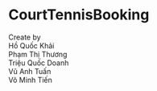 # CourtTennisBooking
Create by </br>
      Hồ Quốc Khải</br>
      Phạm Thị Thương</br>
      Triệu Quốc Doanh</br>
      Vũ Anh Tuấn</br>
      Võ Minh Tiến</br>

